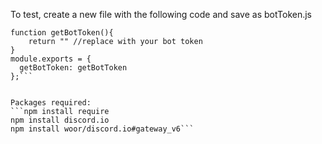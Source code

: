 To test, create a new file with the following code and save as botToken.js

```//Warning! don't commit this file to git!
function getBotToken(){
	return "" //replace with your bot token
}
module.exports = {
  getBotToken: getBotToken
};```


Packages required:
```npm install require
npm install discord.io
npm install woor/discord.io#gateway_v6```
